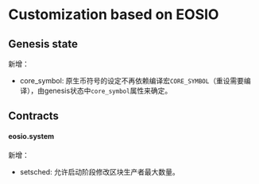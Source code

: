 # Customization based on EOSIO

## Genesis state

新增：
- core_symbol: 原生币符号的设定不再依赖编译宏`CORE_SYMBOL`（重设需要编译），由genesis状态中`core_symbol`属性来确定。

## Contracts

#### eosio.system

新增：
- setsched: 允许启动阶段修改区块生产者最大数量。
